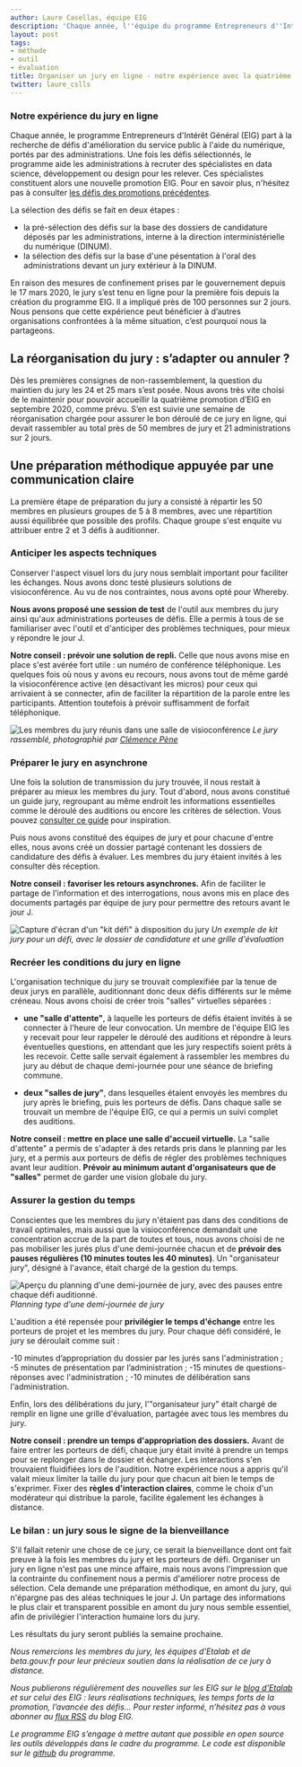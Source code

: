 ```yaml
---
author: Laure Casellas, équipe EIG
description: 'Chaque année, l''équipe du programme Entrepreneurs d''Intérêt Général part à la recherche de défis d''amélioration du service public à l''aide du numérique, portés par des administrations. Pour la première fois cette année, le jury de sélection des défis s'est tenu à distance. Retour sur la préparation du jury, avec quelques conseils tirés de cette expérience.'
layout: post
tags:
- méthode
- outil
- évaluation
title: Organiser un jury en ligne - notre expérience avec la quatrième promotion EIG
twitter: laure_cslls
---
```


###  Notre expérience du jury en ligne 

Chaque année, le programme Entrepreneurs d'Intérêt Général (EIG) part à la recherche de défis d'amélioration du service public à l'aide du numérique, portés par des administrations. Une fois les défis sélectionnés, le programme aide les administrations à recruter des spécialistes en data science, développement ou design pour les relever. Ces spécialistes constituent alors une nouvelle promotion EIG. Pour en savoir plus, n'hésitez pas à consulter [les défis des promotions précédentes](https://entrepreneur-interet-general.etalab.gouv.fr/defis/).


La sélection des défis se fait en deux étapes :

- la pré-sélection des défis sur la base des dossiers de candidature déposés par les administrations, interne à la direction interministérielle du numérique (DINUM). 
- la sélection des défis sur la base d'une pésentation à l'oral des administrations devant un jury extérieur à la DINUM. 

En raison des mesures de confinement prises par le gouvernement depuis le 17 mars 2020, le jury s’est tenu en ligne pour la première fois depuis la création du programme EIG. Il a impliqué près de 100 personnes sur 2 jours. Nous pensons que cette expérience peut bénéficier à d’autres organisations confrontées à la même situation, c’est pourquoi nous la partageons.

## La réorganisation du jury : s’adapter ou annuler ? 

Dès les premières consignes de non-rassemblement, la question du maintien du jury les 24 et 25 mars s’est posée. Nous avons très vite choisi de le maintenir pour pouvoir accueillir la quatrième promotion d’EIG en septembre 2020, comme prévu. S’en est suivie une semaine de réorganisation chargée pour assurer le bon déroulé de ce  jury en ligne, qui devait rassembler au total près de 50 membres de jury et 21 administrations sur 2 jours. 

## Une préparation méthodique appuyée par une communication claire

La première étape de préparation du jury a consisté à répartir les 50 membres en plusieurs groupes de 5 à 8 membres, avec une répartition aussi équilibrée que possible des profils. Chaque groupe s'est enquite vu attribuer entre 2 et 3 défis à auditionner.

### Anticiper les aspects techniques 

Conserver l'aspect visuel lors du jury nous semblait important pour faciliter les échanges. Nous avons donc testé plusieurs solutions de visioconférence. Au vu de nos contraintes, nous avons opté pour Whereby.

**Nous avons proposé une session de test** de l'outil aux membres du jury ainsi qu'aux administrations porteuses de défis. Elle a permis à tous de se familiariser avec l'outil et d'anticiper des problèmes techniques, pour mieux y répondre le jour J. 

**Notre conseil : prévoir une solution de repli.** Celle que nous avons mise en place s'est avérée fort utile : un numéro de conférence téléphonique. Les quelques fois où nous y avons eu recours, nous avons tout de même gardé la visioconférence active (en désactivant les micros) pour ceux qui arrivaient à se connecter, afin de faciliter la répartition de la parole entre les participants. Attention toutefois à prévoir suffisamment de forfait téléphonique.

![Les membres du jury réunis dans une salle de visioconférence](/img/photo_jury_EIG4.png)
_Le jury rassemblé, photographié par [Clémence Pène](https://pbs.twimg.com/media/ET3MsKhXsAAsjQR.jpg)_

### Préparer le jury en asynchrone 

Une fois la solution de transmission du jury trouvée, il nous restait à préparer au mieux les membres du jury. Tout d'abord, nous avons constitué un guide jury, regroupant au même endroit les informations essentielles comme le déroulé des auditions ou encore les critères de sélection. Vous pouvez [consulter ce guide](/docs/Guide_jury_EIG4.pdf) pour inspiration.

Puis nous avons constitué des équipes de jury et pour chacune d'entre elles, nous avons créé un dossier partagé contenant les dossiers de candidature des défis à évaluer. Les membres du jury étaient invités à les consulter dès réception. 

**Notre conseil : favoriser les retours asynchrones.** Afin de faciliter le partage de l'information et des interrogations, nous avons mis en place des documents partagés par équipe de jury pour permettre des retours avant le jour J. 

![Capture d'écran d'un "kit défi" à disposition du jury](/img/kit_jury_EIG4.png)
_Un exemple de kit jury pour un défi, avec le dossier de candidature et une grille d'évaluation_

### Recréer les conditions du jury en ligne 

L'organisation technique du jury se trouvait complexifiée par la tenue de deux jurys en parallèle, auditionnant donc deux défis différents sur le même créneau. Nous avons choisi de créer trois "salles" virtuelles séparées : 

 * **une "salle d'attente"**, à laquelle les porteurs de défis étaient invités à se connecter à l'heure de leur convocation. Un membre de l'équipe EIG les y recevait pour leur rappeler le déroulé des auditions et répondre à leurs éventuelles questions, en attendant que les jury respectifs soient prêts à les recevoir. Cette salle servait également à rassembler les membres du jury au début de chaque demi-journée pour une séance de briefing commune. 

 * **deux "salles de jury"**, dans lesquelles étaient envoyés les membres du jury après le briefing, puis les porteurs de défis. Dans chaque salle se trouvait un membre de l'équipe EIG, ce qui a permis un suivi complet des auditions.

**Notre conseil : mettre en place une salle d'accueil virtuelle.** La "salle d'attente" a permis de s'adapter à des retards pris dans le planning par les jury, et a permis aux porteurs de défis de régler des problèmes techniques avant leur audition. 
**Prévoir au minimum autant d'organisateurs que de "salles"** permet de garder une vision globale du jury.

### Assurer la gestion du temps

Conscientes que les membres du jury n'étaient pas dans des conditions de travail optimales, mais aussi que la visioconférence demandait une concentration accrue de la part de toutes et tous, nous avons choisi de ne pas mobiliser les jurés plus d'une demi-journée chacun et de **prévoir des pauses régulières (10 minutes toutes les 40 minutes)**. 
Un "organisateur jury", désigné à l'avance, était chargé de la gestion du temps. 

![Aperçu du planning d'une demi-journée de jury, avec des pauses entre chaque défi auditionné.](/img/planning_jury_EIG4.png)
_Planning type d'une demi-journée de jury_

L'audition a été repensée pour **privilégier le temps d'échange** entre les porteurs de projet et les membres du jury. Pour chaque défi considéré, le jury se déroulait comme suit :

-10 minutes d’appropriation du dossier par les jurés sans l'administration ;
-5 minutes de présentation par l’administration ;
-15 minutes de questions-réponses avec l'administration ;
-10 minutes de délibération sans l'administration.

Enfin, lors des délibérations du jury, l'"organisateur jury" était chargé de remplir en ligne une grille d'évaluation, partagée avec tous les membres du jury.

**Notre conseil : prendre un temps d'appropriation des dossiers.** Avant de faire entrer les porteurs de défi, chaque jury était invité à prendre un temps pour se replonger dans le dossier et échanger. Les interactions s'en trouvaient fluidifiées lors de l'audition. Notre expérience nous a appris qu'il valait mieux limiter la taille du jury pour que chacun ait bien le temps de s'exprimer. 
Fixer des **règles d'interaction claires**, comme le choix d'un modérateur qui distribue la parole, facilite également les échanges à distance.

### Le bilan : un jury sous le signe de la bienveillance

S'il fallait retenir une chose de ce jury, ce serait la bienveillance dont ont fait preuve à la fois les membres du jury et les porteurs de défi. Organiser un jury en ligne n'est pas une mince affaire, mais nous avons l'impression que la contrainte du confinement nous a permis d'améliorer notre process de sélection. Cela demande une préparation méthodique, en amont du jury, qui n'épargne pas des aléas techniques le jour J. Un partage des informations le plus clair et transparent possible en amont du jury nous semble essentiel, afin de privilégier l'interaction humaine lors du jury. 

Les résultats du jury seront publiés la semaine prochaine.

_Nous remercions les membres du jury, les équipes d'Etalab et de beta.gouv.fr pour leur précieux soutien dans la réalisation de ce jury à distance._

_Nous publierons régulièrement des nouvelles sur les EIG sur le [blog d’Etalab](http://etalab.gouv.fr/) et sur celui des EIG : leurs réalisations techniques, les temps forts de la promotion, l’avancée des défis… Pour rester informé, n’hésitez pas à vous abonner au [flux RSS](https://entrepreneur-interet-general.etalab.gouv.fr/feed.xml) du blog EIG._

_Le programme EIG s’engage à mettre autant que possible en open source les outils développés dans le cadre du programme. Le code est disponible sur le [github](https://github.com/entrepreneur-interet-general/) du programme._
